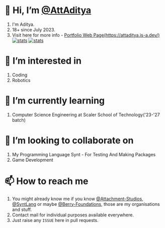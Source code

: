 # 👋 Hi, I’m [@AttAditya](https://github.com/AttAditya)
1. I'm Aditya.
2. 18+ since July 2023.
3. Visit here for more info - [Portfolio Web Page(https://attaditya.is-a.dev/)](https://attaditya.is-a.dev/)
[![stats](https://github-readme-stats.vercel.app/api?username=attachment-studios&show_icons=true&theme=radical&count_private=true&hide=prs,issues)](https://attachment-studios.tk)
[![stats](https://github-readme-stats.vercel.app/api?username=AttAditya&show_icons=true&theme=radical&count_private=true&hide=prs,issues)](https://attachment-studios.tk)

# 👀 I’m interested in
1. Coding
2. Robotics

# 🌱 I’m currently learning
1. Computer Science Engineering at Scaler School of Technology('23-'27 batch)

# 💞️ I’m looking to collaborate on
1. My Programming Language Synt - For Testing And Making Packages
2. Game Development

# 📫 How to reach me
1. You might already know me if you know [@Attachment-Studios](https://github.com/Attachment-Studios), [@SyntLang](https://github.com/SyntLang) or maybe [@Berry-Foundations](https://github.com/Berry-Foundations), those are my organisations and stuff.
2. Contact mail for individual purposes available everywhere.
3. Just raise any `ISSUE` here in pull requests.

<!---
AttAditya/AttAditya is a ✨ special ✨ repository because its `README.md` (this file) appears on your GitHub profile.
You can click the Preview link to take a look at your changes.
--->
